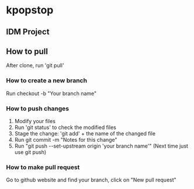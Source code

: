 # kpopstop

## IDM Project

## How to pull
After clone, run 'git pull'

### How to create a new branch
Run checkout -b "Your branch name"

### How to push changes
1. Modify your files
2. Run 'git status' to check the modified files
3. Stage the change: 'git add' + the name of the changed file
4. Run git commit -m "Notes for this change"
5. Run "git push --set-upstream origin 'your branch name'" (Next time just use git push)

### How to make pull request
Go to github website and find your branch, click on "New pull request"
